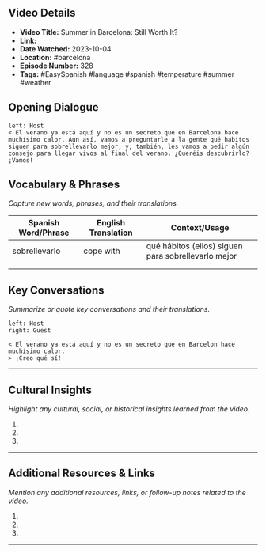 ## Video Details
- **Video Title:** Summer in Barcelona: Still Worth It?
- **Link:** 
- **Date Watched:** 2023-10-04
- **Location:** #barcelona 
- **Episode Number:** 328
- **Tags:** #EasySpanish #language #spanish #temperature #summer #weather

## Opening Dialogue
```dialogue
left: Host
< El verano ya está aquí y no es un secreto que en Barcelona hace muchísimo calor. Aun así, vamos a preguntarle a la gente qué hábitos siguen para sobrellevarlo mejor, y, también, les vamos a pedir algún consejo para llegar vivos al final del verano. ¿Queréis descubrirlo? ¡Vamos!
```

## Vocabulary & Phrases
_Capture new words, phrases, and their translations._

| Spanish Word/Phrase | English Translation | Context/Usage |
|---------------------|---------------------|--------------|
|         sobrellevarlo  |       cope with   |      qué hábitos (ellos) siguen para sobrellevarlo mejor                      |
|                     |                     |              |
|                     |                     |              |

## Key Conversations
_Summarize or quote key conversations and their translations._

```dialogue
left: Host
right: Guest

< El verano ya está aquí y no es un secreto que en Barcelon hace muchísimo calor.
> ¡Creo qué sí!
```
---
## Cultural Insights
_Highlight any cultural, social, or historical insights learned from the video._

1. 
2. 
3. 

---

## Additional Resources & Links
_Mention any additional resources, links, or follow-up notes related to the video._

1. 
2. 
3. 

---